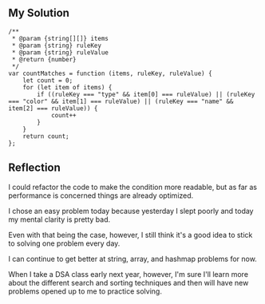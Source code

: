 ## My Solution

```
/**
 * @param {string[][]} items
 * @param {string} ruleKey
 * @param {string} ruleValue
 * @return {number}
 */
var countMatches = function (items, ruleKey, ruleValue) {
    let count = 0;
    for (let item of items) {
        if ((ruleKey === "type" && item[0] === ruleValue) || (ruleKey === "color" && item[1] === ruleValue) || (ruleKey === "name" && item[2] === ruleValue)) {
            count++
        }
    }
    return count;
};
```

## Reflection

I could refactor the code to make the condition more readable, but as far as performance is concerned things are already optimized.

I chose an easy problem today because yesterday I slept poorly and today my mental clarity is pretty bad.

Even with that being the case, however, I still think it's a good idea to stick to solving one problem every day.

I can continue to get better at string, array, and hashmap problems for now.

When I take a DSA class early next year, however, I'm sure I'll learn more about the different search and sorting techniques and then will have new problems opened up to me to practice solving.
